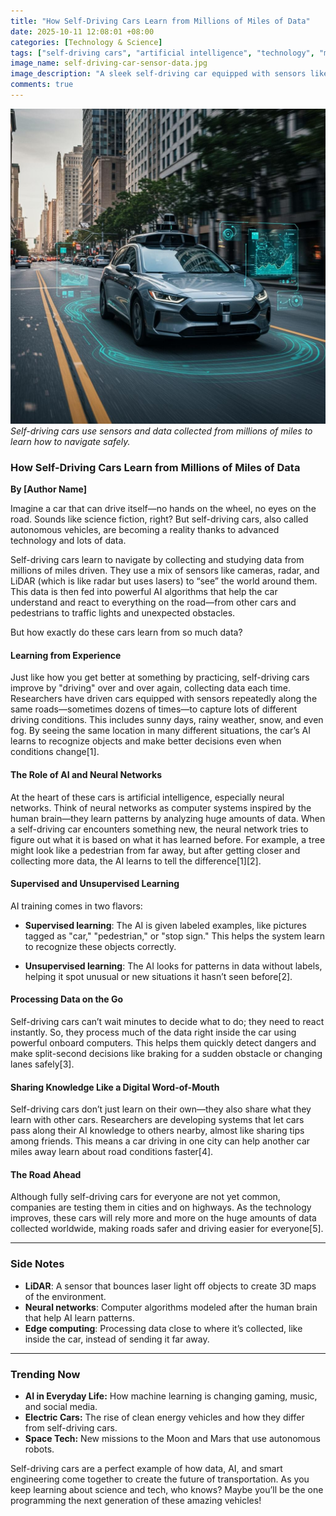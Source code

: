 ```yaml
---
title: "How Self-Driving Cars Learn from Millions of Miles of Data"
date: 2025-10-11 12:08:01 +08:00
categories: [Technology & Science]
tags: ["self-driving cars", "artificial intelligence", "technology", "machine learning", "autonomous vehicles", "teen science"]
image_name: self-driving-car-sensor-data.jpg
image_description: "A sleek self-driving car equipped with sensors like LiDAR and cameras driving on a busy city street, with digital overlays showing data points and maps illustrating how the car 'sees' its surroundings."
comments: true
---
```


![Self-driving cars use sensors and data collected from millions of miles to learn how to navigate safely.](/assets/images/self-driving-car-sensor-data.jpg)
*Self-driving cars use sensors and data collected from millions of miles to learn how to navigate safely.*

<!-- Image Description: A sleek self-driving car equipped with sensors like LiDAR and cameras driving on a busy city street, with digital overlays showing data points and maps illustrating how the car 'sees' its surroundings. -->


### How Self-Driving Cars Learn from Millions of Miles of Data

**By [Author Name]**

Imagine a car that can drive itself—no hands on the wheel, no eyes on the road. Sounds like science fiction, right? But self-driving cars, also called autonomous vehicles, are becoming a reality thanks to advanced technology and lots of data. 

Self-driving cars learn to navigate by collecting and studying data from millions of miles driven. They use a mix of sensors like cameras, radar, and LiDAR (which is like radar but uses lasers) to “see” the world around them. This data is then fed into powerful AI algorithms that help the car understand and react to everything on the road—from other cars and pedestrians to traffic lights and unexpected obstacles.

But how exactly do these cars learn from so much data?

#### Learning from Experience

Just like how you get better at something by practicing, self-driving cars improve by "driving" over and over again, collecting data each time. Researchers have driven cars equipped with sensors repeatedly along the same roads—sometimes dozens of times—to capture lots of different driving conditions. This includes sunny days, rainy weather, snow, and even fog. By seeing the same location in many different situations, the car’s AI learns to recognize objects and make better decisions even when conditions change[1].

#### The Role of AI and Neural Networks

At the heart of these cars is artificial intelligence, especially neural networks. Think of neural networks as computer systems inspired by the human brain—they learn patterns by analyzing huge amounts of data. When a self-driving car encounters something new, the neural network tries to figure out what it is based on what it has learned before. For example, a tree might look like a pedestrian from far away, but after getting closer and collecting more data, the AI learns to tell the difference[1][2].

#### Supervised and Unsupervised Learning

AI training comes in two flavors:

- **Supervised learning**: The AI is given labeled examples, like pictures tagged as "car," "pedestrian," or "stop sign." This helps the system learn to recognize these objects correctly.

- **Unsupervised learning**: The AI looks for patterns in data without labels, helping it spot unusual or new situations it hasn’t seen before[2].

#### Processing Data on the Go

Self-driving cars can’t wait minutes to decide what to do; they need to react instantly. So, they process much of the data right inside the car using powerful onboard computers. This helps them quickly detect dangers and make split-second decisions like braking for a sudden obstacle or changing lanes safely[3].

#### Sharing Knowledge Like a Digital Word-of-Mouth

Self-driving cars don’t just learn on their own—they also share what they learn with other cars. Researchers are developing systems that let cars pass along their AI knowledge to others nearby, almost like sharing tips among friends. This means a car driving in one city can help another car miles away learn about road conditions faster[4].

#### The Road Ahead

Although fully self-driving cars for everyone are not yet common, companies are testing them in cities and on highways. As the technology improves, these cars will rely more and more on the huge amounts of data collected worldwide, making roads safer and driving easier for everyone[5].

---

### Side Notes

- **LiDAR**: A sensor that bounces laser light off objects to create 3D maps of the environment.
- **Neural networks**: Computer algorithms modeled after the human brain that help AI learn patterns.
- **Edge computing**: Processing data close to where it’s collected, like inside the car, instead of sending it far away.

---

### Trending Now

- **AI in Everyday Life:** How machine learning is changing gaming, music, and social media.
- **Electric Cars:** The rise of clean energy vehicles and how they differ from self-driving cars.
- **Space Tech:** New missions to the Moon and Mars that use autonomous robots.

Self-driving cars are a perfect example of how data, AI, and smart engineering come together to create the future of transportation. As you keep learning about science and tech, who knows? Maybe you’ll be the one programming the next generation of these amazing vehicles!
